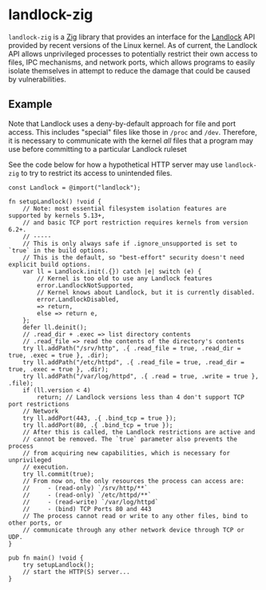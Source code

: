 # landlock-zig

`landlock-zig` is a [Zig](https://ziglang.org) library that provides an interface for the [Landlock](https://docs.kernel.org/userspace-api/landlock.html) API provided
by recent versions of the Linux kernel. As of current, the Landlock API allows unprivileged processes to potentially restrict their own access to files, IPC mechanisms,
and network ports, which allows programs to easily isolate themselves in attempt to reduce the damage that could be caused by vulnerabilities.

## Example

Note that Landlock uses a deny-by-default approach for file and port access. This includes "special" files like those in `/proc` and `/dev`.
Therefore, it is necessary to communicate with the kernel *all* files that a program may use before committing to a particular Landlock ruleset

See the code below for how a hypothetical HTTP server may use `landlock-zig` to try to restrict its access to unintended files.

```zig
const Landlock = @import("landlock");

fn setupLandlock() !void {
    // Note: most essential filesystem isolation features are supported by kernels 5.13+,
    // and basic TCP port restriction requires kernels from version 6.2+.
    // -----
    // This is only always safe if .ignore_unsupported is set to `true` in the build options.
    // This is the default, so "best-effort" security doesn't need explicit build options.
    var ll = Landlock.init(.{}) catch |e| switch (e) {
        // Kernel is too old to use any Landlock features
        error.LandlockNotSupported,
        // Kernel knows about Landlock, but it is currently disabled.
        error.LandlockDisabled,
        => return,
        else => return e,
    };
    defer ll.deinit();
    // .read_dir + .exec => list directory contents
    // .read_file => read the contents of the directory's contents
    try ll.addPath("/srv/http", .{ .read_file = true, .read_dir = true, .exec = true }, .dir);
    try ll.addPath("/etc/httpd", .{ .read_file = true, .read_dir = true, .exec = true }, .dir);
    try ll.addPath("/var/log/httpd", .{ .read = true, .write = true }, .file);
    if (ll.version < 4)
        return; // Landlock versions less than 4 don't support TCP port restrictions
    // Network 
    try ll.addPort(443, .{ .bind_tcp = true });
    try ll.addPort(80, .{ .bind_tcp = true });
    // After this is called, the Landlock restrictions are active and
    // cannot be removed. The `true` parameter also prevents the process
    // from acquiring new capabilities, which is necessary for unprivileged
    // execution.
    try ll.commit(true);
    // From now on, the only resources the process can access are:
    //     - (read-only) `/srv/http/**`
    //     - (read-only) `/etc/httpd/**`
    //     - (read-write) `/var/log/httpd`
    //     - (bind) TCP Ports 80 and 443
    // The process cannot read or write to any other files, bind to other ports, or
    // communicate through any other network device through TCP or UDP.
}

pub fn main() !void {
    try setupLandlock();
    // start the HTTP(S) server...
}
```
